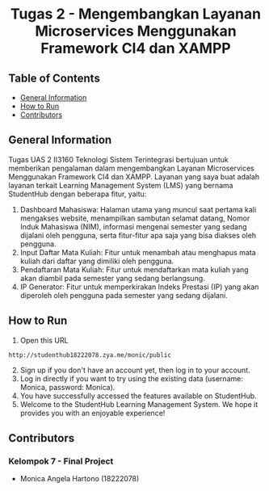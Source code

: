 <h1 align="center"> Tugas 2 - Mengembangkan Layanan Microservices Menggunakan Framework CI4 dan XAMPP </h1>

## Table of Contents
* [General Information](#general-information)
* [How to Run](#how-to-run)
* [Contributors](#contributors)

## General Information
Tugas UAS 2 II3160 Teknologi Sistem Terintegrasi bertujuan untuk memberikan pengalaman dalam mengembangkan Layanan Microservices Menggunakan Framework CI4 dan XAMPP. Layanan yang saya buat adalah layanan terkait Learning Management System (LMS) yang bernama StudentHub dengan beberapa fitur, yaitu:

1. Dashboard Mahasiswa: Halaman utama yang muncul saat pertama kali mengakses website, menampilkan sambutan selamat datang, Nomor Induk Mahasiswa (NIM), informasi mengenai semester yang sedang dijalani oleh pengguna, serta fitur-fitur apa saja yang bisa diakses oleh pengguna.
2. Input Daftar Mata Kuliah: Fitur untuk menambah atau menghapus mata kuliah dari daftar yang dimiliki oleh pengguna.
3. Pendaftaran Mata Kuliah:  Fitur untuk mendaftarkan mata kuliah yang akan diambil pada semester yang sedang berlangsung.
4. IP Generator: Fitur untuk memperkirakan Indeks Prestasi (IP) yang akan diperoleh oleh pengguna pada semester yang sedang dijalani.

## How to Run
1. Open this URL
```
http://studenthub18222078.zya.me/monic/public
```
2. Sign up if you don't have an account yet, then log in to your account.
3. Log in directly if you want to try using the existing data (username: Monica, password: Monica).
4. You have successfully accessed the features available on StudentHub.
5. Welcome to the StudentHub Learning Management System. We hope it provides you with an enjoyable experience!

## Contributors
### Kelompok 7 - Final Project
- Monica Angela Hartono (18222078)
